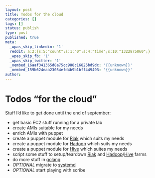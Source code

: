 ```yaml
---
layout: post
title: Todos for the cloud
categories: []
tags: []
status: publish
type: post
published: true
meta:
  _wpas_skip_linkedin: '1'
  reddit: a:2:{s:5:"count";s:1:"0";s:4:"time";s:10:"1322875060";}
  _wpas_skip_fb: '1'
  _wpas_skip_twitter: '1'
  _oembed_16aaf341365d8a75cc988c16825bd9dc: '{{unknown}}'
  _oembed_159b624eaa23054efd4b9b1bff449493: '{{unknown}}'
author: 
---
```

<div class="posterous_autopost">
<h1>Todos “for the cloud”</h1>
<p>Stuff I’d like to get done until the end of september:</p>
<ul>
<li>get basic EC2 stuff running for a private lab</li>
<li>create AMIs suitable for my needs</li>
<li>enrich AMIs with puppet</li>
<li>create a puppet module for <a href="http://www.basho.com">Riak</a> which suits my needs</li>
<li>create a puppet module for <a href="http://hadoop.apache.org">Hadoop</a> which suits my needs</li>
<li>create a puppet module for <a href="http://hive.apache.org">Hive</a> which suites my needs</li>
<li>script some stuff to setup/teardown <a href="http://www.basho.com">Riak</a> and <a href="http://hadoop.apache.org">Hadoop</a>/<a href="http://hive.apache.org">Hive</a> farms</li>
<li>do more stuff in <a href="http://golang.org">golang</a></li>
<li><em>OPTIONAL</em> migrate to <a href="http://www.freedesktop.org/wiki/Software/systemd">systemd</a></li>
<li><em>OPTIONAL</em> start playing with scribe</li>
</ul>
</div>
